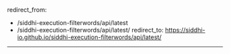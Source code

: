 redirect_from:
  - /siddhi-execution-filterwords/api/latest
  - /siddhi-execution-filterwords/api/latest/
redirect_to: https://siddhi-io.github.io/siddhi-execution-filterwords/api/latest/
---
